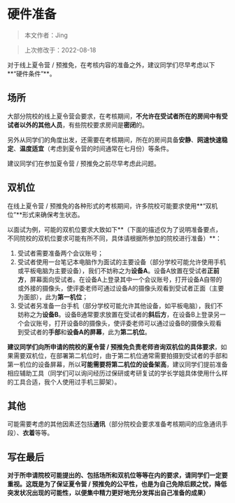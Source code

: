 

# 硬件准备

> 本文作者：Jing

> 上次修改于：2022-08-18

对于线上夏令营 / 预推免，在考核内容的准备之外，建议同学们尽早考虑以下**“硬件条件”**。



## 场所

大部分院校的线上夏令营会要求，在考核期间，**不允许在受试者所在的房间中有受试者以外的其他人员**，有些院校要求房间是**密闭**的。

另外从同学们的角度出发，还需要在考核期间，所在的房间具备**安静**、**网速快速稳定**、**温度适宜**（考虑到夏令营的时间通常在七月份）等条件。

建议同学们在参加夏令营 / 预推免之前尽早考虑此问题。



## 双机位

在线上夏令营 / 预推免的各种形式的考核期间，许多院校可能要求使用**“双机位”**形式来确保考生状态。

以面试为例，可能的双机位要求大致如下**（下面的描述仅为了说明准备要点，不同院校的双机位要求可能有所不同，具体请根据所参加的院校进行准备）**：

1. 受试者需要准备两个会议账号；
2. 受试者使用一台笔记本电脑作为面试的主要设备（部分学校可能允许使用手机或平板电脑为主要设备），我们不妨称之为**设备A**。设备A放置在受试者**正前方**，屏幕面向受试者。在设备A上登录其中一个会议账号，打开设备A自带的或外接的摄像头，使评委老师可通过设备A的摄像头观看到受试者正面（主要为面部），此为**第一机位**；
3. 受试者另准备一台手机（部分学校可能允许其他设备，如平板电脑），我们不妨称之为**设备B**。设备B通常要求放置在受试者的**斜后方**，在设备B上登录另一个会议账号，打开设备B的摄像头，使评委老师可以通过设备B的摄像头观看到受试者的**手部**和**设备A的屏幕**，此为**第二机位**。

**建议同学们向所申请的院校的夏令营 / 预推免负责老师咨询双机位的具体要求**，如果需要双机位，在部署第二机位时，由于第二机位通常需要拍摄到受试者的手部和第一机位的设备屏幕，所以**可能需要将第二机位的设备架高**，建议同学们提前准备相应辅助工具（同学们可以询问经历过保研或考研复试的学长学姐具体使用什么样的工具合适，我个人使用过手机三脚架）。



## 其他

可能需要考虑的其他因素还包括**通讯**（部分院校会要求准备考核期间的应急通讯手段）、**衣着**等等。



## **写在最后**

**对于所申请院校可能提出的、包括场所和双机位等等在内的要求，请同学们一定要重视。这既是为了保证夏令营 / 预推免的公平性，也是为自己免除后顾之忧，降低突发状况出现的可能性，以便集中精力更好地充分发挥出自己准备的成果）**